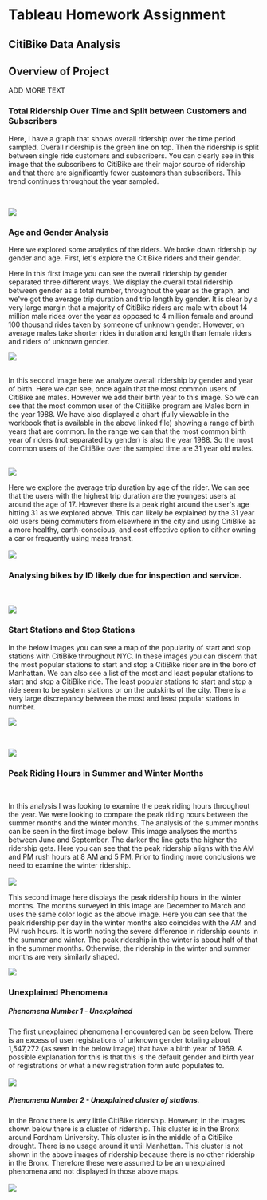 # Tableau Homework Assignment
## CitiBike Data Analysis

## Overview of Project

ADD MORE TEXT

### Total Ridership Over Time and Split between Customers and Subscribers

Here, I have a graph that shows overall ridership over the time period sampled.  Overall ridership is the green line on top.  Then the ridership is split between single ride customers and subscribers.  You can clearly see in this image that the subscribers to CitiBike are their major source of ridership and that there are significantly fewer customers than subscribers.  This trend continues throughout the year sampled.

<br/>

![](screenshots/isSubscriber.png)

### Age and Gender Analysis

Here we explored some analytics of the riders.  We broke down ridership by gender and age.  First, let's explore the CitiBike riders and their gender.

Here in this first image you can see the overall ridership by gender separated three different ways.  We display the overall total ridership between gender as a total number, throughout the year as the graph, and we've got the average trip duration and trip length by gender.  It is clear by a very large margin that a majority of CitiBike riders are male with about 14 million male rides over the year as opposed to 4 million female and around 100 thousand rides taken by someone of unknown gender.  However, on average males take shorter rides in duration and length than female riders and riders of unknown gender.

![](screenshots/GenderInfo.png)
<br/><br/>

In this second image here we analyze overall ridership by gender and year of birth. Here we can see, once again that the most common users of CitiBike are males.  However we add their birth year to this image.  So we can see that the most common user of the CitiBike program are Males born in the year 1988.  We have also displayed a chart (fully viewable in the workbook that is available in the above linked file) showing a range of birth years that are common.  In the range we can that the most common birth year of riders (not separated by gender) is also the year 1988.  So the most common users of the CitiBike over the sampled time are 31 year old males.
<br/><br/>

![](screenshots/BirthYearandGender.png)

Here we explore the average trip duration by age of the rider.  We can see that the users with the highest trip duration are the youngest users at around the age of 17.  However there is a peak right around the user's age hitting 31 as we explored above.  This can likely be explained by the 31 year old users being commuters from elsewhere in the city and using CitiBike as a more healthy, earth-conscious, and cost effective option to either owning a car or frequently using mass transit.
<br/><br/>
![](screenshots/TripDurationbyAge.png)

### Analysing bikes by ID likely due for inspection and service.

<br/><br/>
![](screenshots/BikeIds.png)



### Start Stations and Stop Stations

In the below images you can see a map of the popularity of start and stop stations with CitiBike throughout NYC.  In these images you can discern that the most popular stations to start and stop a CitiBike rider are in the boro of Manhattan.  We can also see a list of the most and least popular stations to start and stop a CitiBike ride.  The least popular stations to start and stop a ride seem to be system stations or on the outskirts of the city.  There is a very large discrepancy between the most and least popular stations in number.


![](screenshots/StartStations.png)

<br/>

![](screenshots/EndStations.png)

### Peak Riding Hours in Summer and Winter Months
<br/>

In this analysis I was looking to examine the peak riding hours throughout the year.  We were looking to compare the peak riding hours between the summer months and the winter months.  The analysis of the summer months can be seen in the first image below.  This image analyses the months between June and September.  The darker the line gets the higher the ridership gets.  Here you can see that the peak ridership aligns with the AM and PM rush hours at 8 AM and 5 PM.  Prior to finding more conclusions we need to examine the winter ridership.
<br/><br/>
![](screenshots/SummerPeakHours.png)


This second image here displays the peak ridership hours in the winter months.  The months surveyed in this image are December to March and uses the same color logic as the above image.  Here you can see that the peak ridership per day in the winter months also coincides with the AM and PM rush hours.  It is worth noting the severe difference in ridership counts in the summer and winter.  The peak ridership in the winter is about half of that in the summer months.  Otherwise, the ridership in the winter and summer months are very similarly shaped.

![](screenshots/WinterPeakHours.png)

### Unexplained Phenomena

##### Phenomena Number 1 - Unexplained

The first unexplained phenomena I encountered can be seen below.  There is an excess of user registrations of unknown gender totaling about 1,547,272 (as seen in the below image) that have a birth year of 1969.  A possible explanation for this is that this is the default gender and birth year of registrations or what a new registration form auto populates to.
<br/><br/>
![](screenshots/Unexplained1.png)

##### Phenomena Number 2 - Unexplained cluster of stations.

In the Bronx there is very little CitiBike ridership.  However, in the images shown below there is a cluster of ridership.  This cluster is in the Bronx around Fordham University.  This cluster is in the middle of a CitiBike drought.  There is no usage around it until Manhattan.  This cluster is not shown in the above images of ridership because there is no other ridership in the Bronx.  Therefore these were assumed to be an unexplained phenomena and not displayed in those above maps.
<br/><br/>
![](screenshots/Unexplained2.png)
